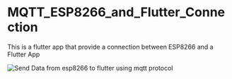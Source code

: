 # MQTT_ESP8266_and_Flutter_Connection
This is a flutter app that provide a connection between ESP8266 and a Flutter App 

![Send Data from esp8266 to flutter using mqtt protocol](https://user-images.githubusercontent.com/51775684/199434616-fa1ba1ec-4d91-447e-a8b3-599c9310b0fc.png)
